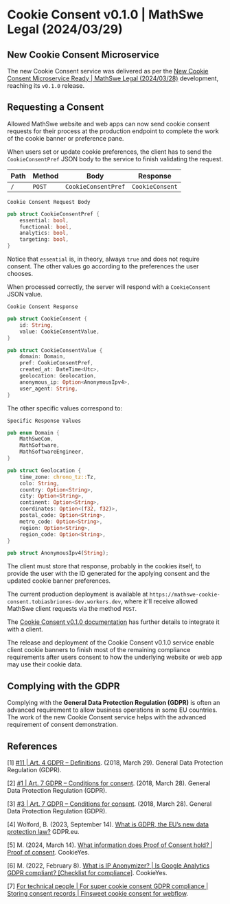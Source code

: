 <!-- Copyright (c) 2024 Tobias Briones. All rights reserved. -->
<!-- SPDX-License-Identifier: CC-BY-4.0 -->
<!-- This file is part of https://github.com/tobiasbriones/blog -->

# Cookie Consent v0.1.0 | MathSwe Legal (2024/03/29)

## New Cookie Consent Microservice

The new Cookie Consent service was delivered as per the
[New Cookie Consent Microservice Ready | MathSwe Legal (2024/03/28)](/new-cookie-consent-microservice-ready---mathswe-legal-2024-03-28)
development, reaching its `v0.1.0` release.

## Requesting a Consent

Allowed MathSwe website and web apps can now send cookie consent requests for
their process at the production endpoint to complete the work of the cookie
banner or preference pane.

When users set or update cookie preferences, the client has to send
the `CookieConsentPref` JSON body to the service to finish validating the
request.

| Path | Method | Body                | Response        |
|------|--------|---------------------|-----------------|
| `/`  | `POST` | `CookieConsentPref` | `CookieConsent` |

`Cookie Consent Request Body`

```rust
pub struct CookieConsentPref {
    essential: bool,
    functional: bool,
    analytics: bool,
    targeting: bool,
}
```

Notice that `essential` is, in theory, always `true` and does not require
consent. The other values go according to the preferences the user chooses.

When processed correctly, the server will respond with a `CookieConsent` JSON
value.

`Cookie Consent Response`

```rust
pub struct CookieConsent {
    id: String,
    value: CookieConsentValue,
}

pub struct CookieConsentValue {
    domain: Domain,
    pref: CookieConsentPref,
    created_at: DateTime<Utc>,
    geolocation: Geolocation,
    anonymous_ip: Option<AnonymousIpv4>,
    user_agent: String,
}
```

The other specific values correspond to:

`Specific Response Values`

```rust
pub enum Domain {
    MathSweCom,
    MathSoftware,
    MathSoftwareEngineer,
}

pub struct Geolocation {
    time_zone: chrono_tz::Tz,
    colo: String,
    country: Option<String>,
    city: Option<String>,
    continent: Option<String>,
    coordinates: Option<(f32, f32)>,
    postal_code: Option<String>,
    metro_code: Option<String>,
    region: Option<String>,
    region_code: Option<String>,
}

pub struct AnonymousIpv4(String);
```

The client must store that response, probably in the cookies itself, to provide
the user with the ID generated for the applying consent and the updated cookie
banner preferences.

The current production deployment is available at
`https://mathswe-cookie-consent.tobiasbriones-dev.workers.dev`, where it'll
receive allowed MathSwe client requests via the method `POST`.

The [Cookie Consent v0.1.0 documentation](https://github.com/mathswe/legal/tree/v0.1.0/cookie-consent#cookie-consent-1)
has further details to integrate it with a client.

The release and deployment of the Cookie Consent v0.1.0 service enable client
cookie banners to finish most of the remaining compliance requirements after
users consent to how the underlying website or web app may use their cookie
data.

## Complying with the GDPR

Complying with the **General Data Protection Regulation (GDPR)** is often an
advanced requirement to allow business operations in some EU countries. The work
of the new Cookie Consent service helps with the advanced requirement of consent
demonstration.

## References

[1] [#11 \| Art. 4 GDPR – Definitions](https://gdpr-info.eu/art-4-gdpr/).
(2018, March 29). General Data Protection Regulation (GDPR).

[2] [#1 \| Art. 7 GDPR – Conditions for consent](https://gdpr-info.eu/art-7-gdpr/).
(2018, March 28). General Data Protection Regulation (GDPR).

[3] [#3 \| Art. 7 GDPR – Conditions for consent](https://gdpr-info.eu/art-7-gdpr/).
(2018, March 28). General Data Protection Regulation (GDPR).

[4] Wolford, B. (2023, September 14).
[What is GDPR, the EU’s new data protection law?](https://gdpr.eu/what-is-gdpr/)
GDPR.eu.

[5] M. (2024, March 14).
[What information does Proof of Consent hold? \| Proof of consent](https://www.cookieyes.com/documentation/proof-of-consent/).
CookieYes.

[6] M. (2022, February 8).
[What is IP Anonymizer? \| Is Google Analytics GDPR compliant? [Checklist for compliance]](https://www.cookieyes.com/blog/google-analytics-gdpr/).
CookieYes.

[7] [For technical people \| For super cookie consent GDPR compliance \| Storing consent records \| Finsweet cookie consent for webflow](https://finsweet.com/cookie-consent).
